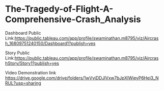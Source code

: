 # The-Tragedy-of-Flight-A-Comprehensive-Crash_Analysis
Dashboard Public Link:https://public.tableau.com/app/profile/swaminathan.m8795/viz/Aircrash_16809751240150/Dashboard1?publish=yes


Story Public Link:https://public.tableau.com/app/profile/swaminathan.m8795/viz/AircrashStory/Story1?publish=yes


Video  Demonstration link https://drive.google.com/drive/folders/1wVvjDDJlVxw7bJpXIWjeyP6Hei3_NRUL?usp=sharing
